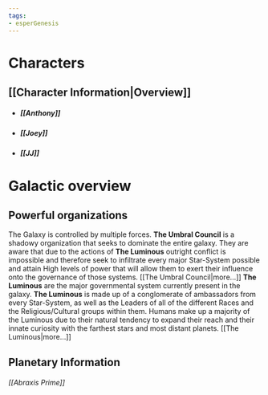 ```yaml
---
tags:
- esperGenesis
---
```

# Characters
## [[Character Information|Overview]]
- ##### [[Anthony]]
- ##### [[Joey]]
- ##### [[JJ]]
# Galactic overview
## Powerful organizations
The Galaxy is controlled by multiple forces.
**The Umbral Council** is a shadowy organization that seeks to dominate the entire galaxy. They are aware that due to the actions of **The Luminous** outright conflict is impossible and therefore seek to infiltrate every major Star-System possible and attain High levels of power that will allow them to exert their influence onto the governance of those systems. [[The Umbral Council|more…]]
**The Luminous** are the major governmental system currently present in the galaxy. **The Luminous** is made up of a conglomerate of ambassadors from every Star-System, as well as the Leaders of all of the different Races and the Religious/Cultural groups within them. Humans make up a majority of the Luminous due to their natural tendency to expand their reach and their innate curiosity with the farthest stars and most distant planets. [[The Luminous|more…]]
## Planetary Information 
###### [[Abraxis Prime]]
